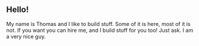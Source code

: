 ## Hello!

My name is Thomas and I like to build stuff. Some of it is here, most of it is not. If you want you can hire me, and I build stuff for you too! Just ask. I am a very nice guy.

<!--
**tjblackheart/tjblackheart** is a ✨ _special_ ✨ repository because its `README.md` (this file) appears on your GitHub profile.

Here are some ideas to get you started:

- 🔭 I’m currently working on ...
- 🌱 I’m currently learning ...
- 👯 I’m looking to collaborate on ...
- 🤔 I’m looking for help with ...
- 💬 Ask me about ...
- 📫 How to reach me: ...
- 😄 Pronouns: ...
- ⚡ Fun fact: ...
-->
